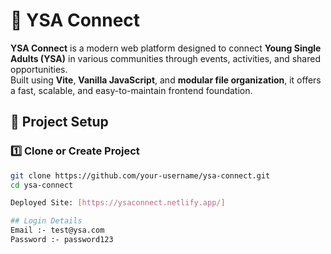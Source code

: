 # 🌟 YSA Connect

**YSA Connect** is a modern web platform designed to connect **Young Single Adults (YSA)** in various communities through events, activities, and shared opportunities.  
Built using **Vite**, **Vanilla JavaScript**, and **modular file organization**, it offers a fast, scalable, and easy-to-maintain frontend foundation.

## 🚀 Project Setup

### 1️⃣ Clone or Create Project
```bash
git clone https://github.com/your-username/ysa-connect.git
cd ysa-connect

Deployed Site: [https://ysaconnect.netlify.app/]

## Login Details
Email :- test@ysa.com
Password :- password123

